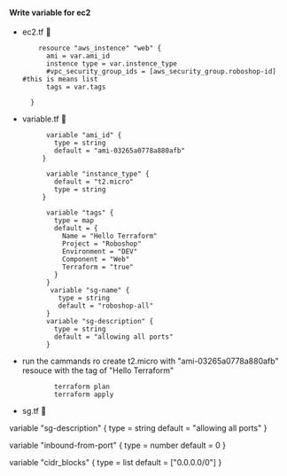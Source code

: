 #### Write variable for ec2
* ec2.tf 📝

          resource "aws_instence" "web" {
            ami = var.ami_id
            instence type = var.instence_type
            #vpc_security_group_ids = [aws_security_group.roboshop-id] #this is means list
            tags = var.tags

        }

* variable.tf 📝

            variable "ami_id" {
              type = string
              default = "ami-03265a0778a880afb"
           }

            variable "instance_type" {
              default = "t2.micro"
              type = string
           }

            variable "tags" {
              type = map
              default = {
                Name = "Hello Terraform"
                Project = "Roboshop"
                Environment = "DEV"
                Component = "Web"
                Terraform = "true"
              }
            }
             variable "sg-name" {
               type = string
               default = "roboshop-all"
            }
            variable "sg-description" {
              type = string
              default = "allowing all ports"
            }

- run the cammands ro create t2.micro with "ami-03265a0778a880afb" resouce with the tag of "Hello Terraform"

              terraform plan
              terraform apply

* sg.tf 📝

           



  


variable "sg-description" {
  type = string
  default = "allowing all ports"
}

variable "inbound-from-port" {
    type = number
    default = 0
}

variable "cidr_blocks" {
  type = list
  default = ["0.0.0.0/0"]
}
